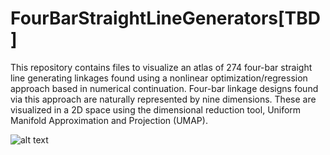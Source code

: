 # FourBarStraightLineGenerators[TBD]
This repository contains files to visualize an atlas of 274 four-bar straight line generating linkages found using a nonlinear optimization/regression approach based in numerical continuation. Four-bar linkage designs found via this approach are naturally represented by nine dimensions. These are visualized in a 2D space using the dimensional reduction tool, Uniform Manifold Approximation and Projection (UMAP).

![alt text](http://sites.nd.edu/aravind-baskar/files/2022/11/atlas.png)
